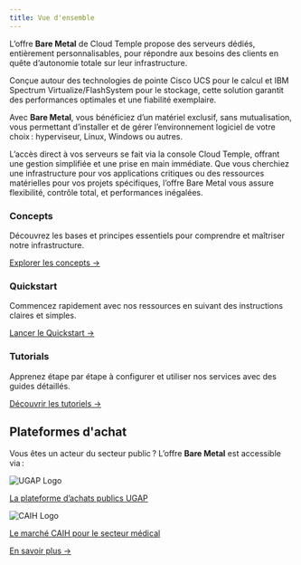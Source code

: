 ```yaml
---
title: Vue d'ensemble
---
```


L’offre __Bare Metal__ de Cloud Temple propose des serveurs dédiés, entièrement personnalisables, pour répondre aux besoins des clients en quête d’autonomie totale sur leur infrastructure. 

Conçue autour des technologies de pointe Cisco UCS pour le calcul et IBM Spectrum Virtualize/FlashSystem pour le stockage, cette solution garantit des performances optimales et une fiabilité exemplaire.

Avec __Bare Metal__, vous bénéficiez d’un matériel exclusif, sans mutualisation, vous permettant d’installer et de gérer l’environnement logiciel de votre choix : hyperviseur, Linux, Windows ou autres. 

L’accès direct à vos serveurs se fait via la console Cloud Temple, offrant une gestion simplifiée et une prise en main immédiate. Que vous cherchiez une infrastructure pour vos applications critiques ou des ressources matérielles pour vos projets spécifiques, l’offre Bare Metal vous assure flexibilité, contrôle total, et performances inégalées.


<div class="card-grid">
  <div class="card">
    <h3>Concepts</h3>
    <p>Découvrez les bases et principes essentiels pour comprendre et maîtriser notre infrastructure.</p>
    <a href="./concepts/" class="card-link">Explorer les concepts &rarr;</a>
  </div>
  <div class="card">
    <h3>Quickstart</h3>
    <p>Commencez rapidement avec nos ressources en suivant des instructions claires et simples.</p>
    <a href="./quickstart/" class="card-link">Lancer le Quickstart &rarr;</a>
  </div>
    <div class="card">
    <h3>Tutorials</h3>
    <p>Apprenez étape par étape à configurer et utiliser nos services avec des guides détaillés.</p>
    <a href="./tutorials/" class="card-link">Découvrir les tutoriels &rarr;</a>
  </div>
</div>


## Plateformes d'achat

<div class="purchase-platforms">
  <p>Vous êtes un acteur du secteur public ? L’offre <strong>Bare Metal</strong> est accessible via :</p>
  
  <div class="platform-card">
    <img src="https://www.medgest.fr/wp-content/uploads/sites/2/2021/09/nouveau-logo-ugap-2021.png" alt="UGAP Logo" class="platform-logo" />
    <p>
      <a href="https://cloudtour.capgemini.fr/partenaires/cloud-temple" target="_blank" rel="noopener noreferrer">
        La plateforme d’achats publics UGAP
      </a>
    </p>
  </div>
  
  <div class="platform-card">
      <img src="https://i0.wp.com/www.activus-software.fr/wp-content/uploads/2022/09/20221212-GRP-CAIH-BC.png?fit=1300%2C827&ssl=1" alt="CAIH Logo" class="platform-logo" />
    <p>
      <a href="https://www.caih-sante.org" target="_blank" rel="noopener noreferrer">
        Le marché CAIH pour le secteur médical
      </a>
    </p>
  </div>

  <a href="https://www.cloud-temple.com/cloud-souverain-disponible-via-lugap/" target="_blank" rel="noopener noreferrer" class="learn-more-link">
    En savoir plus &rarr;
  </a>
</div>

